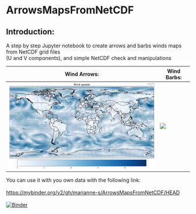 # ArrowsMapsFromNetCDF
## Introduction: 

A step by step Jupyter notebook to create arrows and barbs winds maps from NetCDF grid files </br> (U and V components), and simple NetCDF check and manipulations</br>

Wind Arrows: | Wind Barbs: | 
-------------|-------------|
<img src="https://github.com/marianne-s/ArrowsMapsFromNetCDF/blob/main/img/arrowspeedBlack.png?" width="500" />  | <img src="https://github.com/marianne-s/ArrowsMapsFromNetCDF/blob/main/img/barbsSpeedBlack.png?raw=true" width="500" /> 



You can use it with you own data with the following link: </br></br>
https://mybinder.org/v2/gh/marianne-s/ArrowsMapsFromNetCDF/HEAD  </br></br>
[![Binder](https://mybinder.org/badge_logo.svg)](https://mybinder.org/v2/gh/marianne-s/ArrowsMapsFromNetCDF/HEAD)

</br>







